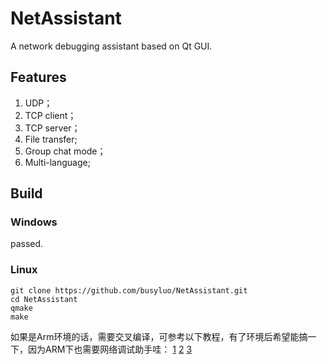 # NetAssistant
A network debugging assistant based on Qt GUI.

## Features
1. UDP；
2. TCP client；
3. TCP server；
4. File transfer;
5. Group chat mode；
6. Multi-language;

## Build

### Windows
passed.

### Linux
```
git clone https://github.com/busyluo/NetAssistant.git
cd NetAssistant
qmake
make
```

如果是Arm环境的话，需要交叉编译，可参考以下教程，有了环境后希望能搞一下，因为ARM下也需要网络调试助手哇：
[1](https://doc.embedfire.com/linux/qt/embed/zh/latest/ebf_qt/install/install_cross.html)
[2](https://yuanze.wang/posts/build-qt-embedded-linux/#%E5%AE%89%E8%A3%85qt)
[3](https://blog.csdn.net/qq_43286311/article/details/118998717)
